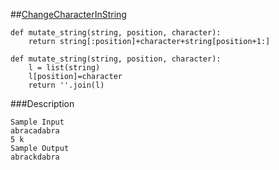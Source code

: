 ##[ChangeCharacterInString](https://www.hackerrank.com/challenges/python-mutations)
```
def mutate_string(string, position, character):
    return string[:position]+character+string[position+1:]
```       
                  
```
def mutate_string(string, position, character):
    l = list(string)
    l[position]=character
    return ''.join(l)
``` 
                 
###Description
```
Sample Input
abracadabra
5 k
Sample Output
abrackdabra
``` 

